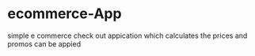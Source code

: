 # ecommerce-App
simple e commerce check out appication which calculates the prices and promos can be appied
